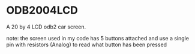 # ODB2004LCD

A 20 by 4  LCD odb2 car screen.


note: the screen used in my code has 5 buttons attached and use a single pin with resistors (Analog) to read what button has been pressed
